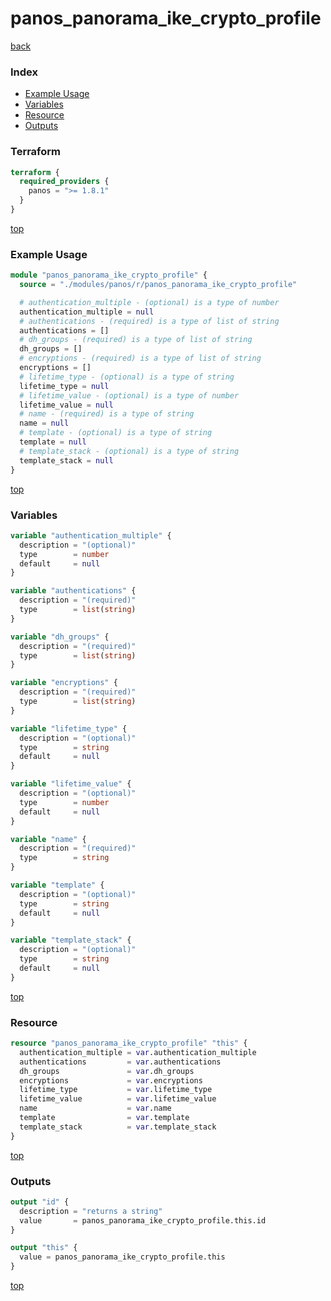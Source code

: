 # panos_panorama_ike_crypto_profile

[back](../panos.md)

### Index

- [Example Usage](#example-usage)
- [Variables](#variables)
- [Resource](#resource)
- [Outputs](#outputs)

### Terraform

```terraform
terraform {
  required_providers {
    panos = ">= 1.8.1"
  }
}
```

[top](#index)

### Example Usage

```terraform
module "panos_panorama_ike_crypto_profile" {
  source = "./modules/panos/r/panos_panorama_ike_crypto_profile"

  # authentication_multiple - (optional) is a type of number
  authentication_multiple = null
  # authentications - (required) is a type of list of string
  authentications = []
  # dh_groups - (required) is a type of list of string
  dh_groups = []
  # encryptions - (required) is a type of list of string
  encryptions = []
  # lifetime_type - (optional) is a type of string
  lifetime_type = null
  # lifetime_value - (optional) is a type of number
  lifetime_value = null
  # name - (required) is a type of string
  name = null
  # template - (optional) is a type of string
  template = null
  # template_stack - (optional) is a type of string
  template_stack = null
}
```

[top](#index)

### Variables

```terraform
variable "authentication_multiple" {
  description = "(optional)"
  type        = number
  default     = null
}

variable "authentications" {
  description = "(required)"
  type        = list(string)
}

variable "dh_groups" {
  description = "(required)"
  type        = list(string)
}

variable "encryptions" {
  description = "(required)"
  type        = list(string)
}

variable "lifetime_type" {
  description = "(optional)"
  type        = string
  default     = null
}

variable "lifetime_value" {
  description = "(optional)"
  type        = number
  default     = null
}

variable "name" {
  description = "(required)"
  type        = string
}

variable "template" {
  description = "(optional)"
  type        = string
  default     = null
}

variable "template_stack" {
  description = "(optional)"
  type        = string
  default     = null
}
```

[top](#index)

### Resource

```terraform
resource "panos_panorama_ike_crypto_profile" "this" {
  authentication_multiple = var.authentication_multiple
  authentications         = var.authentications
  dh_groups               = var.dh_groups
  encryptions             = var.encryptions
  lifetime_type           = var.lifetime_type
  lifetime_value          = var.lifetime_value
  name                    = var.name
  template                = var.template
  template_stack          = var.template_stack
}
```

[top](#index)

### Outputs

```terraform
output "id" {
  description = "returns a string"
  value       = panos_panorama_ike_crypto_profile.this.id
}

output "this" {
  value = panos_panorama_ike_crypto_profile.this
}
```

[top](#index)